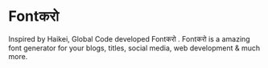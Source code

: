 # Fontकरो 
Inspired by Haikei, Global Code developed Fontकरो .
Fontकरो is a amazing font generator for your blogs, titles, social media, web development & much more.
